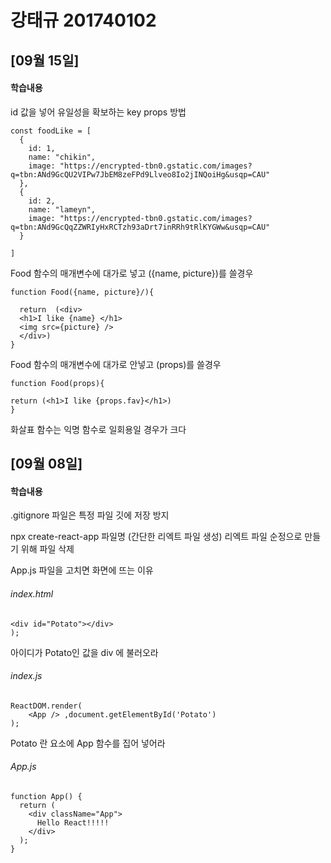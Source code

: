 # 강태규 201740102

## [09월 15일]
#### 학습내용
id 값을 넣어 유일성을 확보하는 key props 방법
```
const foodLike = [
  {
    id: 1,
    name: "chikin",
    image: "https://encrypted-tbn0.gstatic.com/images?q=tbn:ANd9GcQU2VIPw7JbEM8zeFPd9Llveo8Io2jINQoiHg&usqp=CAU"
  },
  {
    id: 2,
    name: "lameyn",
    image: "https://encrypted-tbn0.gstatic.com/images?q=tbn:ANd9GcQqZZWRIyHxRCTzh93aDrt7inRRh9tRlKYGWw&usqp=CAU"
  }

]
```
Food 함수의 매개변수에 대가로 넣고 ({name, picture})를 쓸경우
```
function Food({name, picture}/){

  return  (<div>
  <h1>I like {name} </h1> 
  <img src={picture} />
  </div>)
}
```
Food 함수의 매개변수에 대가로 안넣고 (props)를 쓸경우
```
function Food(props){

return (<h1>I like {props.fav}</h1>)
}
```
화살표 함수는 익명 함수로 일회용일 경우가 크다

## [09월 08일]
#### 학습내용
.gitignore 파일은 특정 파일 깃에 저장 방지

npx create-react-app 파일명 (간단한 리엑트 파일 생성)
리엑트 파일 순정으로 만들기 위해 파일 삭제
 
 App.js 파일을 고치면 화면에 뜨는 이유

###### index.html
```
<div id="Potato"></div>
);
```
아이디가 Potato인 값을 div 에 불러오라

###### index.js
```
ReactDOM.render(
    <App /> ,document.getElementById('Potato')
);
```

Potato 란 요소에 App 함수를 집어 넣어라

###### App.js
```
function App() {
  return (
    <div className="App">
      Hello React!!!!! 
    </div>
  );
}
```


